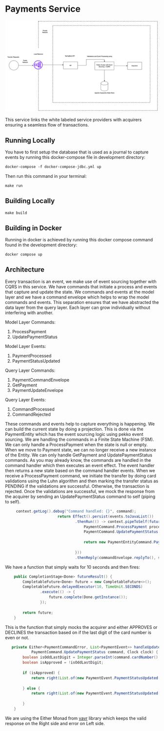 # Payments Service
<img src="https://github.com/fadhilijuma/payment-service/raw/main/funds_transfer.png" >

This service links the white labeled service providers with acquirers ensuring a seamless flow of transactions. 

## Running Locally 
You have to first setup the database that is used as a journal to capture events by running this docker-compose file in development directory:

```dockerfile
docker-compose -f docker-compose-jdbc.yml up 
```
Then run this command in your terminal:
```makefile
make run
```
## Building Locally
```makefile
make build
```

## Building in Docker
Running in docker is achieved by running this docker compose command found in the development directory:

```dockerfile
docker compose up
```
## Architecture

Every transaction is an event, we make use of event sourcing together with CQRS in this service. We have commands that initiate a process and events that capture and update the state.
We commands and events at the model layer and we have a command envelope which helps to wrap the model commands and events. This separation ensures that we have abstracted the data layer from the query layer. 
Each layer can grow individually without interfering with another.

Model Layer Commands:
1. ProcessPayment
2. UpdatePaymentStatus

Model Layer Events:
1. PaymentProcessed
2. PaymentStatusUpdated

Query Layer Commands:
1. PaymentCommandEnvelope
2. GetPayment
3. PaymentUpdateEnvelope

Query Layer Events:
1. CommandProcessed
2. CommandRejected

These commands and events help to capture everything is happening. We can build the current state by doing a projection. This is done via the PaymentEntity which has the event sourcing logic using pekko event sourcing.
We are handling the commands in a Finite State Machine (FSM). We can only handle a ProcessPayment when the state is null or empty. When we move to Payment state, we can no longer receive a new instance of the Entity. We can only handle GetPayment and UpdatePaymentStatus commands.
As you may already know, the commands are handled in the command handler which then executes an event effect. The event handler then returns a new state based on the command handler events. 
When we receive a ProcessPayment command, we initiate the transfer by doing card validations using the Luhn algorithm and then marking the transfer status as PENDING if the validations are successful. Otherwise, the transaction is rejected. 
Once the validations are successful, we mock the response from the acquirer by sending an UpdatePaymentStatus command to self (piping to self).
```java
     context.getLog().debug("Command handled: {}", command);
                        return Effect().persist(events.toJavaList())
                                .thenRun(() -> context.pipeToSelf(futureResult(), (ok, exc) -> {
                                    PaymentCommand.ProcessPayment processPayment = (PaymentCommand.ProcessPayment) command;
                                    PaymentCommand.UpdatePaymentStatus updateCommand = new PaymentCommand.UpdatePaymentStatus(processPayment.paymentId());

                                    return new PaymentEntityCommand.PaymentUpdateEnvelope(updateCommand);

                                }))
                                .thenReply(commandEnvelope.replyTo(), s -> new PaymentEntityResponse.CommandProcessed());
```
We have a function that simply waits for 10 seconds and then fires:
```java
    public CompletionStage<Done> futureResult() {
        CompletableFuture<Done> future = new CompletableFuture<>();
        CompletableFuture.delayedExecutor(10, TimeUnit.SECONDS)
                .execute(() -> {
                    future.complete(Done.getInstance());
                });

        return future;
    }
```

This is the function that simply mocks the acquirer and either APPROVES or DECLINES the transaction based on if the last digit of the card number is even or not.

```java
   private Either<PaymentCommandError, List<PaymentEvent>> handleUpdate(
            PaymentCommand.UpdatePaymentStatus command, Clock clock) {
        boolean isOddLastDigit = Integer.parseInt(command.cardNumber().substring(command.cardNumber().length() - 1)) % 2 != 0;
        boolean isApproved = !isOddLastDigit;

        if (isApproved) {
            return right(List.of(new PaymentEvent.PaymentStatusUpdated(command.paymentId(), clock.now(), command.cardNumber(), command.expiryDate(), command.cvv(), command.amount(), command.currency(), command.merchantId(), PaymentStatus.APPROVED)));

        } else {
            return right(List.of(new PaymentEvent.PaymentStatusUpdated(command.paymentId(), clock.now(), command.cardNumber(), command.expiryDate(), command.cvv(), command.amount(), command.currency(), command.merchantId(), PaymentStatus.DECLINED)));

        }
    }
```
We are using the Either Monad from [vavr](https://github.com/vavr-io/vavr) library which keeps the valid response on the Right side and error on Left side.